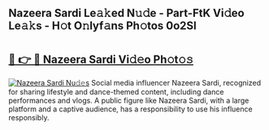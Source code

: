 ## Nazeera Sardi Le𝚊𝚔ed N𝚞𝚍e - Part-FtK Vi𝚍eo Le𝚊𝚔s - H𝚘t O𝚗lyf𝚊ns Ph𝚘tos 0o2SI

# <h2><a href="http://hf2k8q.feru.top/?c=Nazeera+Sardi">🔗 👉 🔴 Nazeera Sardi Vi𝚍𝚎o Ph𝚘t𝚘𝚜</a></h2>

[![Nazeera Sardi Nu𝚍𝚎s](https://i.imgur.com/0TWrTi3.gif)](http://hf2k8q.feru.top/?c=Nazeera+Sardi)
Social media influencer Nazeera Sardi, recognized for sharing lifestyle and dance-themed content, including dance performances and vlogs. A public figure like Nazeera Sardi, with a large platform and a captive audience, has a responsibility to use his influence responsibly. 

